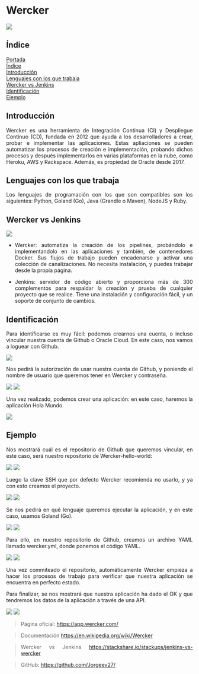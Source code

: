 <div align="justify">

# **Wercker**<a name = "id1"></a>

![](https://github.com/Jorgeev27/ci-dc/blob/main/Wercker/img/Wercker%20logo.jpeg)

## **Índice**<a name = "id2"></a>
[Portada](#id1)<br>
[Índice](#id2)<br>
[Introducción](#id3)<br>
[Lenguajes con los que trabaja](#id4)<br>
[Wercker vs Jenkins](#id5)<br>
[Identificación](#id6)<br>
[Ejemplo](#id7)<br>

## **Introducción**<a name="id3"></a>
Wercker es una herramienta de Integración Continua (CI) y Despliegue Continuo
(CD), fundada en 2012 que ayuda a los desarrolladores a crear, probar e
implementar las aplicaciones. Estas apliaciones se pueden
 automatizar los procesos de creación e
implementación, probando dichos procesos y después implementarlos en varias
plataformas en la nube, como Heroku, AWS y Rackspace. Además, es propiedad de
Oracle desde 2017.

## **Lenguajes con los que trabaja**<a name="id4"></a>
Los lenguajes de programación con los que son compatibles son los siguientes:
Python, Goland (Go), Java (Grandle o Maven), NodeJS y Ruby.

## **Wercker vs Jenkins**<a name="id5"></a>


![](https://github.com/Jorgeev27/ci-dc/blob/main/Wercker/img/Wercker%20vs%20Jenkins.jpg)

 - Wercker: automatiza la creación de los pipelines, probándolo e implementandolo 
en las aplicaciones y también, de contenedores Docker. Sus flujos de trabajo pueden 
encadenarse y activar una colección de canalizaciones. No necesita instalación, 
y puedes trabajar desde la propia página.

 - Jenkins: servidor de código abierto y proporciona más de 300 complementos para 
respaldar la creación y prueba de cualquier proyecto que se realice. 
Tiene una instalación y configuración fácil, y un soporte de conjunto de cambios.

## **Identificación**<a name="id6"></a>
Para identificarse es muy fácil: podemos crearnos una cuenta, o incluso vincular nuestra cuenta de Github o Oracle Cloud. En este caso, nos vamos a loguear con Github. 

![](https://github.com/Jorgeev27/ci-dc/blob/main/Wercker/img/Wercker%201.jpg)
 
Nos pedirá la autorización de usar nuestra cuenta de Github, y poniendo el nombre de usuario que queremos tener en Wercker y contraseña.

![](https://github.com/Jorgeev27/ci-dc/blob/main/Wercker/img/Wercker%202.jpg)
![](https://github.com/Jorgeev27/ci-dc/blob/main/Wercker/img/Wercker%203.jpg)

Una vez realizado, podemos crear una aplicación: en este caso, haremos la aplicación Hola Mundo.

![](https://github.com/Jorgeev27/ci-dc/blob/main/Wercker/img/Wercker%204.jpg)

## **Ejemplo**<a name="id6"></a>
Nos mostrará cuál es el repositorio de Github que queremos vincular, en este caso, será nuestro repositorio de Wercker-hello-world:

![](https://github.com/Jorgeev27/ci-dc/blob/main/Wercker/img/Wercker%205.jpg)
![](https://github.com/Jorgeev27/ci-dc/blob/main/Wercker/img/Wercker%206.jpg)
 
Luego la clave SSH que por defecto Wercker recomienda no usarlo, y ya con esto creamos el proyecto.

![](https://github.com/Jorgeev27/ci-dc/blob/main/Wercker/img/Wercker%207.jpg)
![](https://github.com/Jorgeev27/ci-dc/blob/main/Wercker/img/Wercker%208.jpg)

Se nos pedirá en qué lenguaje queremos ejecutar la aplicación, y en este caso, usamos Goland (Go). 

![](https://github.com/Jorgeev27/ci-dc/blob/main/Wercker/img/Wercker%209.jpg)
![](https://github.com/Jorgeev27/ci-dc/blob/main/Wercker/img/Wercker%2010.jpg)

Para ello, en nuestro repositorio de Github, creamos un archivo YAML llamado wercker.yml, donde ponemos el código YAML.

![](https://github.com/Jorgeev27/ci-dc/blob/main/Wercker/img/Wercker%2011.jpg)
![](https://github.com/Jorgeev27/ci-dc/blob/main/Wercker/img/Wercker%2012.jpg)

Una vez commiteado el repositorio, automáticamente Wercker empieza a hacer los procesos de trabajo para verificar que nuestra aplicación se encuentra en perfecto estado.

Para finalizar, se nos mostrará que nuestra aplicación ha dado el OK y que tendremos los datos de la aplicación a través de una API.

![](https://github.com/Jorgeev27/ci-dc/blob/main/Wercker/img/Wercker%2013.png)
![](https://github.com/Jorgeev27/ci-dc/blob/main/Wercker/img/Wercker%2014.png)

> Página oficial:
> https://app.wercker.com/

> Documentación
> https://en.wikipedia.org/wiki/Wercker

> Wercker vs Jenkins
> https://stackshare.io/stackups/jenkins-vs-wercker

> GitHub:
> https://github.com/Jorgeev27/

<div align="justify">
